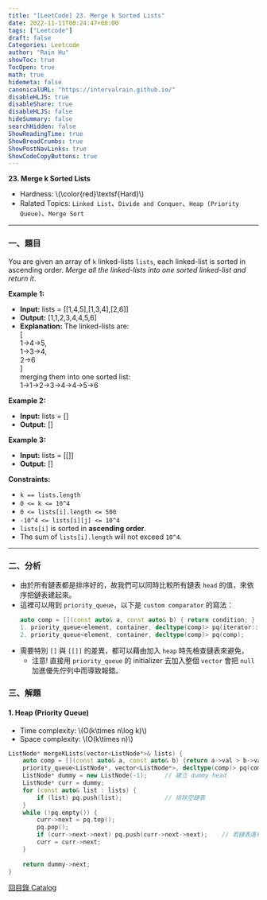 ```yaml
---
title: "[LeetCode] 23. Merge k Sorted Lists"
date: 2022-11-11T00:24:47+08:00
tags: ["Leetcode"]
draft: false
Categories: Leetcode
author: "Rain Hu"
showToc: true
TocOpen: true
math: true
hidemeta: false
canonicalURL: "https://intervalrain.github.io/"
disableHLJS: true
disableShare: true
disableHLJS: false
hideSummary: false
searchHidden: false
ShowReadingTime: true
ShowBreadCrumbs: true
ShowPostNavLinks: true
ShowCodeCopyButtons: true
---
```

**23. Merge k Sorted Lists**
+ Hardness: \\(\color{red}\textsf{Hard}\\)
+ Ralated Topics: `Linked List`、`Divide and Conquer`、`Heap (Priority Queue)`、`Merge Sort`
---
### 一、題目
You are given an array of `k` linked-lists `lists`, each linked-list is sorted in ascending order.
*Merge all the linked-lists into one sorted linked-list and return it*.

**Example 1:**  
+ **Input:** lists = [[1,4,5],[1,3,4],[2,6]]
+ **Output:** [1,1,2,3,4,4,5,6]
+ **Explanation:** The linked-lists are:  
[  
  1->4->5,  
  1->3->4,  
  2->6  
]  
merging them into one sorted list:  
1->1->2->3->4->4->5->6  

**Example 2:**
+ **Input:** lists = []
+ **Output:** []

**Example 3:**
+ **Input:** lists = [[]]
+ **Output:** []

**Constraints:**
+ `k == lists.length`
+ `0 <= k <= 10^4`
+ `0 <= lists[i].length <= 500`
+ `-10^4 <= lists[i][j] <= 10^4`
+ `lists[i]` is sorted in **ascending order**.
+ The sum of `lists[i].length` will not exceed `10^4`.

---

### 二、分析
+ 由於所有鏈表都是排序好的，故我們可以同時比較所有鏈表 `head` 的值，來依序把鏈表建起來。
+ 這裡可以用到 `priority_queue`，以下是 `custom comparator` 的寫法：
    ```C++
    auto comp = [](const auto& a, const auto& b) { return condition; } ;
    1. priority_queue<element, container, decltype(comp)> pq(iterator::start, iterator::end, comp);
    2. priority_queue<element, container, decltype(comp)> pq(comp);
    ```
+ 需要特別 `[]` 與 `[[]]` 的差異，都可以藉由加入 `heap` 時先檢查鏈表來避免，
    + 注意! 直接用 `priority_queue` 的 initializer 去加入整個 `vector` 會把 `null` 加進優先佇列中而導致報錯。

### 三、解題
#### 1. Heap (Priority Queue)
+ Time complexity: \\(O(k\times n\log k)\\)
+ Space complexity: \\(O(k\times n)\\)
```C++
ListNode* mergeKLists(vector<ListNode*>& lists) {
    auto comp = [](const auto& a, const auto& b) {return a->val > b->val;};     // min heap 的寫法跟 sort 相反
    priority_queue<ListNode*, vector<ListNode*>, decltype(comp)> pq(comp);
    ListNode* dummy = new ListNode(-1);     // 建立 dummy head
    ListNode* curr = dummy;
    for (const auto& list : lists) {
        if (list) pq.push(list);            // 排除空鏈表
    }
    while (!pq.empty()) {
        curr->next = pq.top();
        pq.pop();
        if (curr->next->next) pq.push(curr->next->next);    // 若鏈表還有 next，繼續加入 min heap
        curr = curr->next;
    }
    
    return dummy->next;
}
```
[回目錄 Catalog](/leetcode)